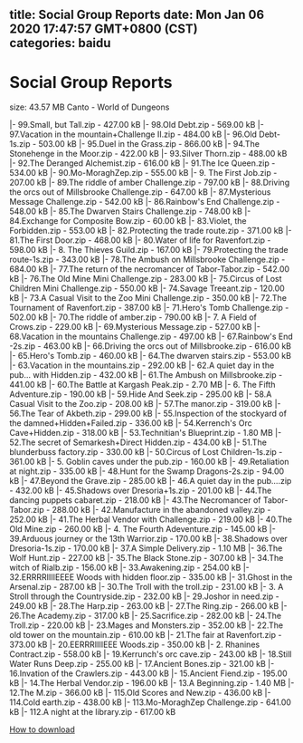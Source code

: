 
title: Social Group Reports
date: Mon Jan 06 2020 17:47:57 GMT+0800 (CST)    
categories: baidu
---

# Social Group Reports
size: 43.57 MB
 Canto - World of Dungeons
 
|- 99.Small, but Tall.zip - 427.00 kB
|- 98.Old Debt.zip - 569.00 kB
|- 97.Vacation in the mountain+Challenge II.zip - 484.00 kB
|- 96.Old Debt-1s.zip - 503.00 kB
|- 95.Duel in the Grass.zip - 866.00 kB
|- 94.The Stonehenge in the Moor.zip - 422.00 kB
|- 93.Silver Thorn.zip - 488.00 kB
|- 92.The Deranged Alchemist.zip - 616.00 kB
|- 91.The Ice Queen.zip - 534.00 kB
|- 90.Mo-MoraghZep.zip - 555.00 kB
|- 9. The First Job.zip - 207.00 kB
|- 89.The riddle of amber Challenge.zip - 797.00 kB
|- 88.Driving the orcs out of Millsbrooke Challenge.zip - 647.00 kB
|- 87.Mysterious Message Challenge.zip - 542.00 kB
|- 86.Rainbow's End Challenge.zip - 548.00 kB
|- 85.The Dwarven Stairs Challenge.zip - 748.00 kB
|- 84.Exchange for Composite Bow.zip - 60.00 kB
|- 83.Violet, the Forbidden.zip - 553.00 kB
|- 82.Protecting the trade route.zip - 371.00 kB
|- 81.The First Door.zip - 468.00 kB
|- 80.Water of life for Ravenfort.zip - 598.00 kB
|- 8. The Thieves Guild.zip - 167.00 kB
|- 79.Protecting the trade route-1s.zip - 343.00 kB
|- 78.The Ambush on Millsbrooke Challenge.zip - 684.00 kB
|- 77.The return of the necromancer of Tabor-Tabor.zip - 542.00 kB
|- 76.The Old Mine Mini Challenge.zip - 283.00 kB
|- 75.Circus of Lost Children Mini Challenge.zip - 550.00 kB
|- 74.Savage Treeant.zip - 120.00 kB
|- 73.A Casual Visit to the Zoo Mini Challenge.zip - 350.00 kB
|- 72.The Tournament of Ravenfort.zip - 387.00 kB
|- 71.Hero's Tomb Challenge.zip - 502.00 kB
|- 70.The riddle of amber.zip - 790.00 kB
|- 7. A Field of Crows.zip - 229.00 kB
|- 69.Mysterious Message.zip - 527.00 kB
|- 68.Vacation in the mountains Challenge.zip - 497.00 kB
|- 67.Rainbow's End -2s.zip - 463.00 kB
|- 66.Driving the orcs out of Millsbrooke.zip - 616.00 kB
|- 65.Hero's Tomb.zip - 460.00 kB
|- 64.The dwarven stairs.zip - 553.00 kB
|- 63.Vacation in the mountains.zip - 292.00 kB
|- 62.A quiet day in the pub... with Hidden.zip - 432.00 kB
|- 61.The Ambush on Millsbrooke.zip - 441.00 kB
|- 60.The Battle at Kargash Peak.zip - 2.70 MB
|- 6. The Fifth Adventure.zip - 190.00 kB
|- 59.Hide And Seek.zip - 295.00 kB
|- 58.A Casual Visit to the Zoo.zip - 208.00 kB
|- 57.The manor.zip - 319.00 kB
|- 56.The Tear of Akbeth.zip - 299.00 kB
|- 55.Inspection of the stockyard of the damned+Hidden+Failed.zip - 336.00 kB
|- 54.Kerrench's Orc Cave+Hidden.zip - 318.00 kB
|- 53.Technitian's Blueprint.zip - 1.80 MB
|- 52.The secret of Semarkesh+Direct Hidden.zip - 434.00 kB
|- 51.The blunderbuss factory.zip - 330.00 kB
|- 50.Circus of Lost Children-1s.zip - 361.00 kB
|- 5. Goblin caves under the pub.zip - 160.00 kB
|- 49.Retaliation at night.zip - 335.00 kB
|- 48.Hunt for the Swamp Dragons-2s.zip - 94.00 kB
|- 47.Beyond the Grave.zip - 285.00 kB
|- 46.A quiet day in the pub....zip - 432.00 kB
|- 45.Shadows over Dresoria+1s.zip - 201.00 kB
|- 44.The dancing puppets cabaret.zip - 218.00 kB
|- 43.The Necromancer of Tabor-Tabor.zip - 288.00 kB
|- 42.Manufacture in the abandoned valley.zip - 252.00 kB
|- 41.The Herbal Vendor with Challenge.zip - 219.00 kB
|- 40.The Old Mine.zip - 260.00 kB
|- 4. The Fourth Adeventure.zip - 145.00 kB
|- 39.Arduous journey or the 13th Warrior.zip - 170.00 kB
|- 38.Shadows over Dresoria-1s.zip - 170.00 kB
|- 37.A Simple Delivery.zip - 1.10 MB
|- 36.The Wolf Hunt.zip - 227.00 kB
|- 35.The Black Stone.zip - 307.00 kB
|- 34.The witch of Rialb.zip - 156.00 kB
|- 33.Awakening.zip - 254.00 kB
|- 32.ERRRRIIIIEEEE Woods with hidden floor.zip - 335.00 kB
|- 31.Ghost in the Arsenal.zip - 287.00 kB
|- 30.The Troll with the troll.zip - 231.00 kB
|- 3. A Stroll through the Countryside.zip - 232.00 kB
|- 29.Joshor in need.zip - 249.00 kB
|- 28.The Harp.zip - 263.00 kB
|- 27.The Ring.zip - 266.00 kB
|- 26.The Academy.zip - 317.00 kB
|- 25.Sacrifice.zip - 282.00 kB
|- 24.The Troll.zip - 220.00 kB
|- 23.Mages and Monsters.zip - 352.00 kB
|- 22.The old tower on the mountain.zip - 610.00 kB
|- 21.The fair at Ravenfort.zip - 373.00 kB
|- 20.EERRRIIIIEEE Woods.zip - 350.00 kB
|- 2. Rhanines Contract.zip - 558.00 kB
|- 19.Kerrunch's orc cave.zip - 243.00 kB
|- 18.Still Water Runs Deep.zip - 255.00 kB
|- 17.Ancient Bones.zip - 321.00 kB
|- 16.Invation of the Crawlers.zip - 443.00 kB
|- 15.Ancient Fiend.zip - 195.00 kB
|- 14.The Herbal Vendor.zip - 196.00 kB
|- 13.A Beginning.zip - 1.40 MB
|- 12.The M.zip - 366.00 kB
|- 115.Old Scores and New.zip - 436.00 kB
|- 114.Cold earth.zip - 438.00 kB
|- 113.Mo-MoraghZep Challenge.zip - 641.00 kB
|- 112.A night at the library.zip - 617.00 kB

[How to download](https://bpcam.bemobtrk.com/go/2ceec3aa-1ca2-46d6-b9ff-aaa5c184517c?jno=5488)